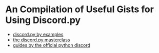 # An Compilation of Useful Gists for Using Discord.py

- [discord.py by examples](https://aliiibenn.github.io/discord.py-by-examples/index.html)
- [the discord.py masterclass](https://fallendeity.github.io/discord.py-masterclass/)
- [guides by the official python discord](https://www.pythondiscord.com/pages/guides/python-guides/)